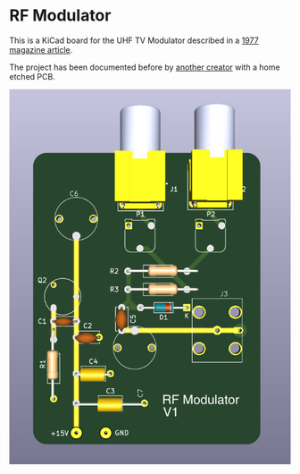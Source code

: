 # RF Modulator

This is a KiCad board for the UHF TV Modulator described in a [1977 magazine article](https://ia601702.us.archive.org/19/items/ElektorMagazine/Elektor%5Bnonlinear.ir%5D%201977-12_text.pdf).

The project has been documented before by [another creator](http://www.qrp.gr/tvmod/index.htm) with a home etched PCB.

![3D view of board in KiCad](image.png)
